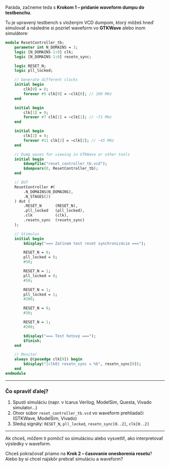 Paráda, začneme teda s **Krokom 1 – pridanie waveform dumpu do testbenchu**.

Tu je upravený testbench s vloženým VCD dumpom, ktorý môžeš hneď simulovať a následne si pozrieť waveform vo **GTKWave** alebo inom simulátore:

```systemverilog
module ResetController_tb;
    parameter int N_DOMAINS = 3;
    logic [N_DOMAINS-1:0] clk;
    logic [N_DOMAINS-1:0] resetn_sync;

    logic RESET_N;
    logic pll_locked;

    // Generate different clocks
    initial begin
        clk[0] = 0;
        forever #5 clk[0] = ~clk[0]; // 100 MHz
    end

    initial begin
        clk[1] = 0;
        forever #7 clk[1] = ~clk[1]; // ~71 MHz
    end

    initial begin
        clk[2] = 0;
        forever #11 clk[2] = ~clk[2]; // ~45 MHz
    end

    // Dump waves for viewing in GTKWave or other tools
    initial begin
        $dumpfile("reset_controller_tb.vcd");
        $dumpvars(0, ResetController_tb);
    end

    // DUT
    ResetController #(
        .N_DOMAINS(N_DOMAINS),
        .N_STAGES(2)
    ) dut (
        .RESET_N      (RESET_N),
        .pll_locked   (pll_locked),
        .clk          (clk),
        .resetn_sync  (resetn_sync)
    );

    // Stimulus
    initial begin
        $display("=== Začínam test reset synchronizácie ===");

        RESET_N = 0;
        pll_locked = 0;
        #50;

        RESET_N = 1;
        pll_locked = 0;
        #50;

        RESET_N = 1;
        pll_locked = 1;
        #200;

        RESET_N = 0;
        #30;

        RESET_N = 1;
        #200;

        $display("=== Test hotový ===");
        $finish;
    end

    // Monitor
    always @(posedge clk[0]) begin
        $display("[clk0] resetn_sync = %b", resetn_sync[0]);
    end
endmodule
```

---

### Čo spraviť ďalej?

1. Spusti simuláciu (napr. v Icarus Verilog, ModelSim, Questa, Vivado simulator...)
2. Otvor súbor `reset_controller_tb.vcd` vo waveform prehliadači (GTKWave, ModelSim, Vivado)
3. Sleduj signály: `RESET_N`, `pll_locked`, `resetn_sync[0..2]`, `clk[0..2]`

---

Ak chceš, môžem ti pomôcť so simuláciou alebo vysvetliť, ako interpretovať výsledky v waveform.

Chceš pokračovať priamo na **Krok 2 – časovanie oneskorenia resetu**? Alebo by si chcel najskôr prebrať simuláciu a waveform?
